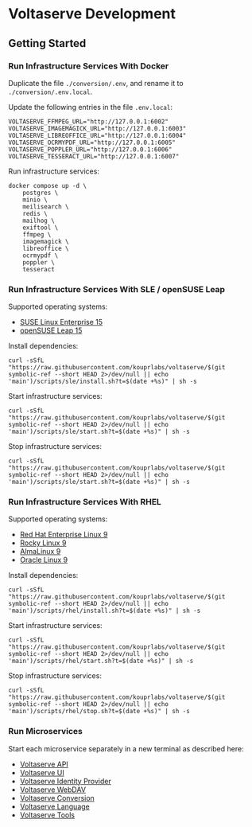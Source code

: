 # Voltaserve Development

## Getting Started

### Run Infrastructure Services With Docker

Duplicate the file `./conversion/.env`, and rename it to `./conversion/.env.local`.

Update the following entries in the file `.env.local`:

```properties
VOLTASERVE_FFMPEG_URL="http://127.0.0.1:6002"
VOLTASERVE_IMAGEMAGICK_URL="http://127.0.0.1:6003"
VOLTASERVE_LIBREOFFICE_URL="http://127.0.0.1:6004"
VOLTASERVE_OCRMYPDF_URL="http://127.0.0.1:6005"
VOLTASERVE_POPPLER_URL="http://127.0.0.1:6006"
VOLTASERVE_TESSERACT_URL="http://127.0.0.1:6007"
```

Run infrastructure services:

```shell
docker compose up -d \
    postgres \
    minio \
    meilisearch \
    redis \
    mailhog \
    exiftool \
    ffmpeg \
    imagemagick \
    libreoffice \
    ocrmypdf \
    poppler \
    tesseract
```

### Run Infrastructure Services With SLE / openSUSE Leap

Supported operating systems:

- [SUSE Linux Enterprise 15](https://www.suse.com/products/server)
- [openSUSE Leap 15](https://get.opensuse.org/leap)

Install dependencies:

```shell
curl -sSfL "https://raw.githubusercontent.com/kouprlabs/voltaserve/$(git symbolic-ref --short HEAD 2>/dev/null || echo 'main')/scripts/sle/install.sh?t=$(date +%s)" | sh -s
```

Start infrastructure services:

```shell
curl -sSfL "https://raw.githubusercontent.com/kouprlabs/voltaserve/$(git symbolic-ref --short HEAD 2>/dev/null || echo 'main')/scripts/sle/start.sh?t=$(date +%s)" | sh -s
```

Stop infrastructure services:

```shell
curl -sSfL "https://raw.githubusercontent.com/kouprlabs/voltaserve/$(git symbolic-ref --short HEAD 2>/dev/null || echo 'main')/scripts/sle/start.sh?t=$(date +%s)" | sh -s
```

### Run Infrastructure Services With RHEL

Supported operating systems:

- [Red Hat Enterprise Linux 9](https://www.redhat.com/en/technologies/linux-platforms/enterprise-linux)
- [Rocky Linux 9](https://rockylinux.org)
- [AlmaLinux 9](https://almalinux.org)
- [Oracle Linux 9](https://www.oracle.com/linux)

Install dependencies:

```shell
curl -sSfL "https://raw.githubusercontent.com/kouprlabs/voltaserve/$(git symbolic-ref --short HEAD 2>/dev/null || echo 'main')/scripts/rhel/install.sh?t=$(date +%s)" | sh -s
```

Start infrastructure services:

```shell
curl -sSfL "https://raw.githubusercontent.com/kouprlabs/voltaserve/$(git symbolic-ref --short HEAD 2>/dev/null || echo 'main')/scripts/rhel/start.sh?t=$(date +%s)" | sh -s
```

Stop infrastructure services:

```shell
curl -sSfL "https://raw.githubusercontent.com/kouprlabs/voltaserve/$(git symbolic-ref --short HEAD 2>/dev/null || echo 'main')/scripts/rhel/stop.sh?t=$(date +%s)" | sh -s
```

### Run Microservices

Start each microservice separately in a new terminal as described here:

- [Voltaserve API](api/README.md)
- [Voltaserve UI](ui/README.md)
- [Voltaserve Identity Provider](idp/README.md)
- [Voltaserve WebDAV](webdav/README.md)
- [Voltaserve Conversion](conversion/README.md)
- [Voltaserve Language](language/README.md)
- [Voltaserve Tools](tools/README.md)
